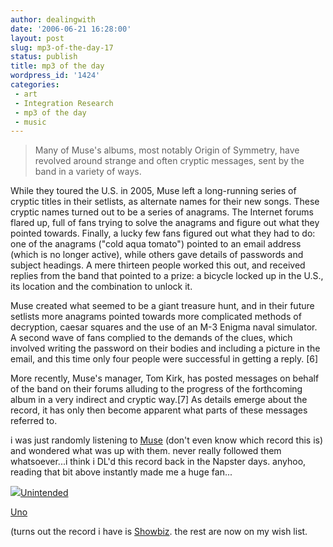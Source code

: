 ```yaml
---
author: dealingwith
date: '2006-06-21 16:28:00'
layout: post
slug: mp3-of-the-day-17
status: publish
title: mp3 of the day
wordpress_id: '1424'
categories:
 - art
 - Integration Research
 - mp3 of the day
 - music
---
```


> Many of Muse's albums, most notably Origin of Symmetry, have revolved around
strange and often cryptic messages, sent by the band in a variety of ways.

While they toured the U.S. in 2005, Muse left a long-running series of cryptic
titles in their setlists, as alternate names for their new songs. These
cryptic names turned out to be a series of anagrams. The Internet forums
flared up, full of fans trying to solve the anagrams and figure out what they
pointed towards. Finally, a lucky few fans figured out what they had to do:
one of the anagrams ("cold aqua tomato") pointed to an email address (which is
no longer active), while others gave details of passwords and subject
headings. A mere thirteen people worked this out, and received replies from
the band that pointed to a prize: a bicycle locked up in the U.S., its
location and the combination to unlock it.

Muse created what seemed to be a giant treasure hunt, and in their future
setlists more anagrams pointed towards more complicated methods of decryption,
caesar squares and the use of an M-3 Enigma naval simulator. A second wave of
fans complied to the demands of the clues, which involved writing the password
on their bodies and including a picture in the email, and this time only four
people were successful in getting a reply. [6]

More recently, Muse's manager, Tom Kirk, has posted messages on behalf of the
band on their forums alluding to the progress of the forthcoming album in a
very indirect and cryptic way.[7] As details emerge about the record, it has
only then become apparent what parts of these messages referred to.

i was just randomly listening to [Muse][1] (don't even know which record this
is) and wondered what was up with them. never really followed them
whatsoever...i think i DL'd this record back in the Napster days. anyhoo,
reading that bit above instantly made me a huge fan...

![][2][Unintended][3]

[Uno][4]

(turns out the record i have is [Showbiz][5]. the rest are now on my wish
list.

   [1]: http://en.wikipedia.org/wiki/Muse_(band)

   [2]: http://images.amazon.com/images/P/B00001SIES.01._SCTHUMBZZZ_.jpg

   [3]: http://iaspiretonothing.com/daniel/blog/files/2006/06/Muse%20-%20Unintended.mp3

   [4]: http://iaspiretonothing.com/daniel/blog/files/2006/06/Muse%20-%20Uno.mp3

   [5]: http://www.amazon.com/gp/aa.html/104-6781323-7043960?HMAC=&CartId=&Operation=ItemLookup&&ItemId=B00001SIES&ResponseGroup=Request,Large,Variations&bStyle=aaz.jpg&MerchantId=All&isdetail=true&bsi=Music&logo=foo&Marketplace=us&AssociateTag=pocketpc

